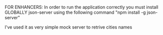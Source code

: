 FOR ENHANCERS:
In order to run the application correctly you must install GLOBALLY
json-server using the following command "npm install -g json-server"

I've used it as very simple mock server to retrive cities names